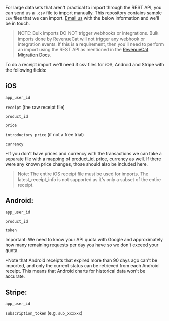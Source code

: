 For large datasets that aren't practical to import through the REST API, you can send us a `.csv` file to import manually. This repository contains sample `csv` files that we can import. [Email us](mailto:support@revenuecat.com) with the below information and we'll be in touch.

> NOTE: Bulk imports DO NOT trigger webhooks or integrations. Bulk imports done by RevenueCat will not trigger any webhook or integration events. If this is a requirement, then you'll need to perform an import using the REST API as mentioned in the [RevenueCat Migration Docs](https://docs.revenuecat.com/docs/migrating-existing-subscriptions#using-the-rest-api). 

To do a receipt import we'll need 3 csv files for iOS, Android and Stripe with the following fields:

## iOS

`app_user_id` 

`receipt` (the raw receipt file)

`product_id`

`price`

`introductory_price` (if not a free trial)

`currency`

*If you don't have prices and currency with the transactions we can take a separate file with a mapping of product_id, price, currency as well. If there were any known price changes, those should also be included here.

> Note: The entire iOS receipt file must be used for imports. The latest_receipt_info is not supported as it's only a subset of the entire receipt.

## Android:

`app_user_id`

`product_id`

`token`

Important: We need to know your API quota with Google and approximately how many remaining requests per day you have so we don't exceed your quota.

*Note that Android receipts that expired more than 90 days ago can't be imported, and only the current status can be retrieved from each Android receipt. This means that Android charts for historical data won't be accurate.

## Stripe:

`app_user_id`

`subscription_token` (e.g. `sub_xxxxxx`)
